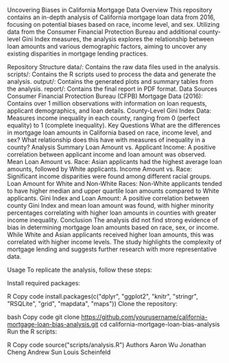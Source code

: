Uncovering Biases in California Mortgage Data
Overview
This repository contains an in-depth analysis of California mortgage loan data from 2016, focusing on potential biases based on race, income level, and sex. Utilizing data from the Consumer Financial Protection Bureau and additional county-level Gini Index measures, the analysis explores the relationship between loan amounts and various demographic factors, aiming to uncover any existing disparities in mortgage lending practices.

Repository Structure
data/: Contains the raw data files used in the analysis.
scripts/: Contains the R scripts used to process the data and generate the analysis.
output/: Contains the generated plots and summary tables from the analysis.
report/: Contains the final report in PDF format.
Data Sources
Consumer Financial Protection Bureau (CFPB) Mortgage Data (2016):
Contains over 1 million observations with information on loan requests, applicant demographics, and loan details.
County-Level Gini Index Data:
Measures income inequality in each county, ranging from 0 (perfect equality) to 1 (complete inequality).
Key Questions
What are the differences in mortgage loan amounts in California based on race, income level, and sex?
What relationship does this have with measures of inequality in a county?
Analysis Summary
Loan Amount vs. Applicant Income: A positive correlation between applicant income and loan amount was observed.
Mean Loan Amount vs. Race: Asian applicants had the highest average loan amounts, followed by White applicants.
Income Amount vs. Race: Significant income disparities were found among different racial groups.
Loan Amount for White and Non-White Races: Non-White applicants tended to have higher median and upper quartile loan amounts compared to White applicants.
Gini Index and Loan Amount: A positive correlation between county Gini Index and mean loan amount was found, with higher minority percentages correlating with higher loan amounts in counties with greater income inequality.
Conclusion
The analysis did not find strong evidence of bias in determining mortgage loan amounts based on race, sex, or income. While White and Asian applicants received higher loan amounts, this was correlated with higher income levels. The study highlights the complexity of mortgage lending and suggests further research with more representative data.

Usage
To replicate the analysis, follow these steps:

Install required packages:

R
Copy code
install.packages(c("dplyr", "ggplot2", "knitr", "stringr", "RSQLite", "grid", "mapdata", "maps"))
Clone the repository:

bash
Copy code
git clone https://github.com/yourusername/california-mortgage-loan-bias-analysis.git
cd california-mortgage-loan-bias-analysis
Run the R scripts:

R
Copy code
source("scripts/analysis.R")
Authors
Aaron Wu
Jonathan Cheng
Andrew Sun
Louis Scheinfeld
